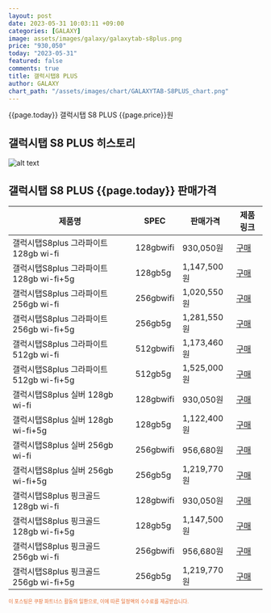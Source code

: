 ```yaml
---
layout: post
date: 2023-05-31 10:03:11 +09:00
categories: [GALAXY]
image: assets/images/galaxy/galaxytab-s8plus.png
price: "930,050"
today: "2023-05-31"
featured: false
comments: true
title: 갤럭시탭8 PLUS
author: GALAXY
chart_path: "/assets/images/chart/GALAXYTAB-S8PLUS_chart.png"
---
```


{{page.today}} 갤럭시탭 S8 PLUS {{page.price}}원

## 갤럭시탭 S8 PLUS 히스토리
![alt text]({{page.chart_path}} "갤럭시S23 히스토리")

## 갤럭시탭 S8 PLUS {{page.today}} 판매가격
<main>
<table id="rwd-table-large">
  <thead>
    <tr>
      <th>제품명</th>
      <th>SPEC</th>
      <th>판매가격</th>
      <th>제품링크</th>
    </tr>
  </thead>
  <tbody><tr onclick="window.open('https://link.coupang.com/a/SBXWy')">
        <td>갤럭시탭S8plus 그라파이트 128gb wi-fi</td>
        <td>128gbwifi</td>
        <td>930,050원</td>
        <td><a href='https://link.coupang.com/a/SBXWy' target='_blank'>구매</a></td>
        </tr><tr onclick="window.open('https://link.coupang.com/a/SBXZq')">
        <td>갤럭시탭S8plus 그라파이트 128gb wi-fi+5g</td>
        <td>128gb5g</td>
        <td>1,147,500원</td>
        <td><a href='https://link.coupang.com/a/SBXZq' target='_blank'>구매</a></td>
        </tr><tr onclick="window.open('https://link.coupang.com/a/SBX1O')">
        <td>갤럭시탭S8plus 그라파이트 256gb wi-fi</td>
        <td>256gbwifi</td>
        <td>1,020,550원</td>
        <td><a href='https://link.coupang.com/a/SBX1O' target='_blank'>구매</a></td>
        </tr><tr onclick="window.open('https://link.coupang.com/a/SBX30')">
        <td>갤럭시탭S8plus 그라파이트 256gb wi-fi+5g</td>
        <td>256gb5g</td>
        <td>1,281,550원</td>
        <td><a href='https://link.coupang.com/a/SBX30' target='_blank'>구매</a></td>
        </tr><tr onclick="window.open('https://link.coupang.com/a/SBX55')">
        <td>갤럭시탭S8plus 그라파이트 512gb wi-fi</td>
        <td>512gbwifi</td>
        <td>1,173,460원</td>
        <td><a href='https://link.coupang.com/a/SBX55' target='_blank'>구매</a></td>
        </tr><tr onclick="window.open('https://link.coupang.com/a/SBX8o')">
        <td>갤럭시탭S8plus 그라파이트 512gb wi-fi+5g</td>
        <td>512gb5g</td>
        <td>1,525,000원</td>
        <td><a href='https://link.coupang.com/a/SBX8o' target='_blank'>구매</a></td>
        </tr><tr onclick="window.open('https://link.coupang.com/a/SBYaG')">
        <td>갤럭시탭S8plus 실버 128gb wi-fi</td>
        <td>128gbwifi</td>
        <td>930,050원</td>
        <td><a href='https://link.coupang.com/a/SBYaG' target='_blank'>구매</a></td>
        </tr><tr onclick="window.open('https://link.coupang.com/a/SBYcO')">
        <td>갤럭시탭S8plus 실버 128gb wi-fi+5g</td>
        <td>128gb5g</td>
        <td>1,122,400원</td>
        <td><a href='https://link.coupang.com/a/SBYcO' target='_blank'>구매</a></td>
        </tr><tr onclick="window.open('https://link.coupang.com/a/SBYeQ')">
        <td>갤럭시탭S8plus 실버 256gb wi-fi</td>
        <td>256gbwifi</td>
        <td>956,680원</td>
        <td><a href='https://link.coupang.com/a/SBYeQ' target='_blank'>구매</a></td>
        </tr><tr onclick="window.open('https://link.coupang.com/a/SBYgY')">
        <td>갤럭시탭S8plus 실버 256gb wi-fi+5g</td>
        <td>256gb5g</td>
        <td>1,219,770원</td>
        <td><a href='https://link.coupang.com/a/SBYgY' target='_blank'>구매</a></td>
        </tr><tr onclick="window.open('https://link.coupang.com/a/SBYi2')">
        <td>갤럭시탭S8plus 핑크골드 128gb wi-fi</td>
        <td>128gbwifi</td>
        <td>930,050원</td>
        <td><a href='https://link.coupang.com/a/SBYi2' target='_blank'>구매</a></td>
        </tr><tr onclick="window.open('https://link.coupang.com/a/SBYkN')">
        <td>갤럭시탭S8plus 핑크골드 128gb wi-fi+5g</td>
        <td>128gb5g</td>
        <td>1,147,500원</td>
        <td><a href='https://link.coupang.com/a/SBYkN' target='_blank'>구매</a></td>
        </tr><tr onclick="window.open('https://link.coupang.com/a/SBYmI')">
        <td>갤럭시탭S8plus 핑크골드 256gb wi-fi</td>
        <td>256gbwifi</td>
        <td>956,680원</td>
        <td><a href='https://link.coupang.com/a/SBYmI' target='_blank'>구매</a></td>
        </tr><tr onclick="window.open('https://link.coupang.com/a/SBYoO')">
        <td>갤럭시탭S8plus 핑크골드 256gb wi-fi+5g</td>
        <td>256gb5g</td>
        <td>1,219,770원</td>
        <td><a href='https://link.coupang.com/a/SBYoO' target='_blank'>구매</a></td>
        </tr></tbody>
</table>

</main>
<div style="color:#e56a2c;font-size: 0.7em;" >
이 포스팅은 쿠팡 파트너스 활동의 일환으로, 이에 따른 일정액의 수수료를 제공받습니다.
</div>
